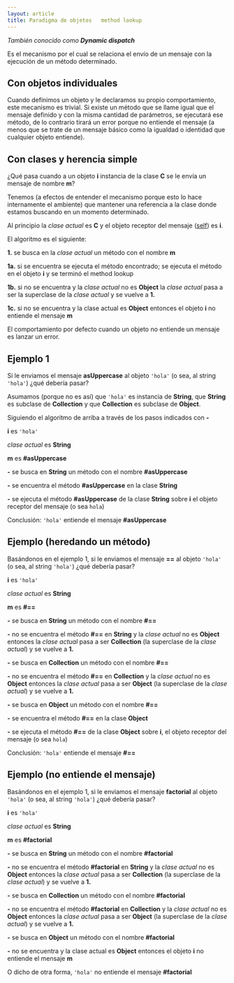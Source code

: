 ```yaml
---
layout: article
title: Paradigma de objetos   method lookup
---
```

*También conocido como **Dynamic dispatch***

Es el mecanismo por el cual se relaciona el envío de un mensaje con la ejecución de un método determinado.

Con objetos individuales
------------------------

Cuando definimos un objeto y le declaramos su propio comportamiento, este mecanismo es trivial. Si existe un método que se llame igual que el mensaje definido y con la misma cantidad de parámetros, se ejecutará ese método, de lo contrario tirará un error porque no entiende el mensaje (a menos que se trate de un mensaje básico como la igualdad o identidad que cualquier objeto entiende).

Con clases y herencia simple
----------------------------

¿Qué pasa cuando a un objeto **i** instancia de la clase **C** se le envía un mensaje de nombre **m**?

Tenemos (a efectos de entender el mecanismo porque esto lo hace internamente el ambiente) que mantener una referencia a la clase donde estamos buscando en un momento determinado.

Al principio la *clase actual* es **C** y el objeto receptor del mensaje ([self](self---pseudovariable.md)) es **i**.

El algoritmo es el siguiente:

**1.** se busca en la *clase actual* un método con el nombre **m**

**1a.** si se encuentra se ejecuta el método encontrado; se ejecuta el método en el objeto **i** y se terminó el method lookup

**1b.** si no se encuentra y la *clase actual* no es **Object** la *clase actual* pasa a ser la superclase de la *clase actual* y se vuelve a **1.**

**1c.** si no se encuentra y la clase actual es **Object** entonces el objeto **i** no entiende el mensaje **m**

El comportamiento por defecto cuando un objeto no entiende un mensaje es lanzar un error.

Ejemplo 1
---------

Si le enviamos el mensaje **asUppercase** al objeto `'hola'` (o sea, al string `'hola'`) ¿qué debería pasar?

Asumamos (porque no es así) que `'hola'` es instancia de **String**, que **String** es subclase de **Collection** y que **Collection** es subclase de **Object**.

Siguiendo el algoritmo de arriba a través de los pasos indicados con **-**

**i** es `'hola'`

*clase actual* es **String**

**m** es **\#asUppercase**

**-** se busca en **String** un método con el nombre **\#asUppercase**

**-** se encuentra el método **\#asUppercase** en la clase **String**

**-** se ejecuta el método **\#asUppercase** de la clase **String** sobre **i** el objeto receptor del mensaje (o sea `hola`)

Conclusión: `'hola'` entiende el mensaje **\#asUppercase**

Ejemplo (heredando un método)
-----------------------------

Basándonos en el ejemplo 1, si le enviamos el mensaje **==** al objeto `'hola'` (o sea, al string `'hola'`) ¿qué debería pasar?

**i** es `'hola'`

*clase actual* es **String**

**m** es **\#==**

**-** se busca en **String** un método con el nombre **\#==**

**-** no se encuentra el método **\#==** en **String** y la *clase actual* no es **Object** entonces la *clase actual* pasa a ser **Collection** (la superclase de la *clase actual*) y se vuelve a **1.**

**-** se busca en **Collection** un método con el nombre **\#==**

**-** no se encuentra el método **\#==** en **Collection** y la *clase actual* no es **Object** entonces la *clase actual* pasa a ser **Object** (la superclase de la *clase actual*) y se vuelve a **1.**

**-** se busca en **Object** un método con el nombre **\#==**

**-** se encuentra el método **\#==** en la clase **Object**

**-** se ejecuta el método **\#==** de la clase **Object** sobre **i**, el objeto receptor del mensaje (o sea `hola`)

Conclusión: `'hola'` entiende el mensaje **\#==**

Ejemplo (no entiende el mensaje)
--------------------------------

Basándonos en el ejemplo 1, si le enviamos el mensaje **factorial** al objeto `'hola'` (o sea, al string `'hola'`) ¿qué debería pasar?

**i** es `'hola'`

*clase actual* es **String**

**m** es **\#factorial**

**-** se busca en **String** un método con el nombre **\#factorial**

**-** no se encuentra el método **\#factorial** en **String** y la *clase actual* no es **Object** entonces la *clase actual* pasa a ser **Collection** (la superclase de la *clase actual*) y se vuelve a **1.**

**-** se busca en **Collection** un método con el nombre **\#factorial**

**-** no se encuentra el método **\#factorial** en **Collection** y la *clase actual* no es **Object** entonces la *clase actual* pasa a ser **Object** (la superclase de la *clase actual*) y se vuelve a **1.**

**-** se busca en **Object** un método con el nombre **\#factorial**

**-** no se encuentra y la clase actual es **Object** entonces el objeto **i** no entiende el mensaje **m**

O dicho de otra forma, `'hola'` no entiende el mensaje **\#factorial**
